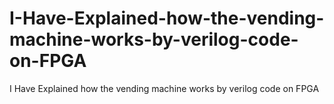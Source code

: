 # I-Have-Explained-how-the-vending-machine-works-by-verilog-code-on-FPGA
I Have Explained how the vending machine works by verilog code on FPGA
